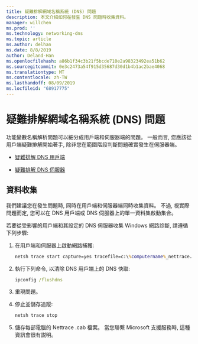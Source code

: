 ```yaml
---
title: 疑難排解網域名稱系統 (DNS) 問題
description: 本文介紹如何在發生 DNS 問題時收集資料。
manager: willchen
ms.prod: ''
ms.technology: networking-dns
ms.topic: article
ms.author: delhan
ms.date: 8/8/2019
author: Deland-Han
ms.openlocfilehash: a86b1f34c3b21f5bcde710e2a98323492ea51b62
ms.sourcegitcommit: 0e3c2473a54f915d35687d30d1b4b1ac2bae4068
ms.translationtype: MT
ms.contentlocale: zh-TW
ms.lasthandoff: 08/09/2019
ms.locfileid: "68917775"
---
```

# <a name="troubleshooting-domain-name-system-dns-issues"></a>疑難排解網域名稱系統 (DNS) 問題
 
功能變數名稱解析問題可以細分成用戶端和伺服器端的問題。 一般而言, 您應該從用戶端疑難排解開始著手, 除非您在範圍階段判斷問題確實發生在伺服器端。

- [疑難排解 DNS 用戶端](troubleshoot-dns-client.md)

- [疑難排解 DNS 伺服器](troubleshoot-dns-server.md)
 
## <a name="data-collection"></a>資料收集
 
我們建議您在發生問題時, 同時在用戶端和伺服器端同時收集資料。 不過, 視實際問題而定, 您可以在 DNS 用戶端或 DNS 伺服器上的單一資料集啟動集合。
 
若要從受影響的用戶端和其設定的 DNS 伺服器收集 Windows 網路診斷, 請遵循下列步驟:

1. 在用戶端和伺服器上啟動網路捕獲:

   ```cmd
   netsh trace start capture=yes tracefile=c:\%computername%_nettrace.etl
   ```

2. 執行下列命令, 以清除 DNS 用戶端上的 DNS 快取:

   ```cmd
   ipconfig /flushdns
   ```

3. 重現問題。

4. 停止並儲存追蹤:

   ```cmd
   netsh trace stop
   ```

5. 儲存每部電腦的 Nettrace .cab 檔案。 當您聯繫 Microsoft 支援服務時, 這種資訊會很有説明。